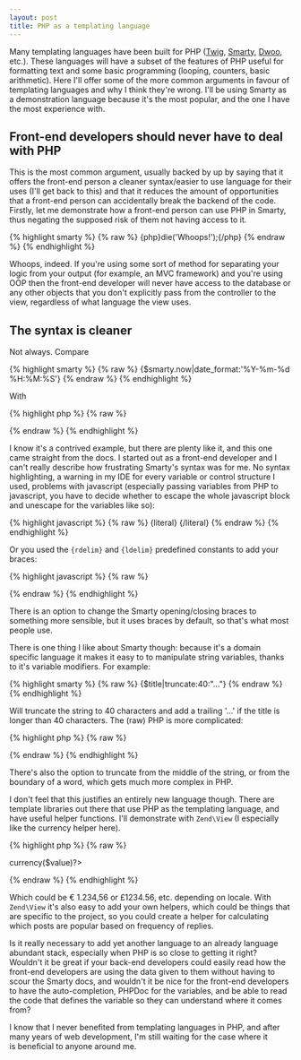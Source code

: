 ```yaml
---
layout: post
title: PHP as a templating language
---
```


Many templating languages have been built for PHP ([Twig](http://twig.sensiolabs.org/), [Smarty](http://www.smarty.net/), [Dwoo](http://dwoo.org/), etc.). These languages will have a subset of the features of PHP useful for formatting text and some basic programming (looping, counters, basic arithmetic). Here I'll offer some of the more common arguments in favour of templating languages and why I think they're wrong. I'll be using Smarty as a demonstration language because it's the most popular, and the one I have the most experience with.

Front-end developers should never have to deal with PHP
-------------------------------------------------------

This is the most common argument, usually backed by up by saying that it offers the front-end person a cleaner syntax/easier to use language for their uses (I'll get back to this) and that it reduces the amount of opportunities that a front-end person can accidentally break the backend of the code. Firstly, let me demonstrate how a front-end person can use PHP in Smarty, thus negating the supposed risk of them not having access to it.

{% highlight smarty %}
{% raw %}
{php}die('Whoops!');{/php}
{% endraw %}
{% endhighlight %}

Whoops, indeed. If you're using some sort of method for separating your logic from your output (for example, an MVC framework) and you're using OOP then the front-end developer will never have access to the database or any other objects that you don't explicitly pass from the controller to the view, regardless of what language the view uses.

The syntax is cleaner
---------------------

Not always. Compare

{% highlight smarty %}
{% raw %}
{$smarty.now|date_format:'%Y-%m-%d %H:%M:%S'}
{% endraw %}
{% endhighlight %}

With

{% highlight php %}
{% raw %}
<?=date('Y-m-d H:i:s')?>
{% endraw %}
{% endhighlight %}

I know it's a contrived example, but there are plenty like it, and this one came straight from the docs. I started out as a front-end developer and I can't really describe how frustrating Smarty's syntax was for me. No syntax highlighting, a warning in my IDE for every variable or control structure I used, problems with javascript (especially passing variables from PHP to javascript, you have to decide whether to escape the whole javascript block and unescape for the variables like so):

{% highlight javascript %}
{% raw %}
{literal}
	<script type="text/javascript">
		function init() {
			var username = "{/literal}{$username}{literal}";
			// ...
		}
	</script>
{/literal}
{% endraw %}
{% endhighlight %}

Or you used the `{rdelim}` and `{ldelim}` predefined constants to add your braces:

{% highlight javascript %}
{% raw %}
<script type="text/javascript">
	function init() {ldelim}
		var username = "{$username}";
		// ...
	{rdelim}
</script>
{% endraw %}
{% endhighlight %}

There is an option to change the Smarty opening/closing braces to something more sensible, but it uses braces by default, so that's what most people use.

There is one thing I like about Smarty though: because it's a domain specific language it makes it easy to to manipulate string variables, thanks to it's variable modifiers. For example:

{% highlight smarty %}
{% raw %}
{$title|truncate:40:"..."}
{% endraw %}
{% endhighlight %}

Will truncate the string to 40 characters and add a trailing '...' if the title is longer than 40 characters. The (raw) PHP is more complicated:

{% highlight php %}
{% raw %}
<?=(strlen($title) < 40) ? $title : substr(0, 40, $title) . '...'?>
{% endraw %}
{% endhighlight %}

There's also the option to truncate from the middle of the string, or from the boundary of a word, which gets much more complex in PHP.

I don't feel that this justifies an entirely new language though. There are template libraries out there that use PHP as the templating language, and have useful helper functions. I'll demonstrate with `Zend\View` (I especially like the currency helper here).

{% highlight php %}
{% raw %}
<?=$this->currency($value)?>
{% endraw %}
{% endhighlight %}

Which could be € 1.234,56 or £1234.56, etc. depending on locale. With `Zend\View` it's also easy to add your own helpers, which could be things that are specific to the project, so you could create a helper for calculating which posts are popular based on frequency of replies.

Is it really necessary to add yet another language to an already language abundant stack, especially when PHP is so close to getting it right? Wouldn't it be great if your back-end developers could easily read how the front-end developers are using the data given to them without having to scour the Smarty docs, and wouldn't it be nice for the front-end developers to have the auto-completion, PHPDoc for the variables, and be able to read the code that defines the variable so they can understand where it comes from?

I know that I never benefited from templating languages in PHP, and after many years of web development, I'm still waiting for the case where it is beneficial to anyone around me.
